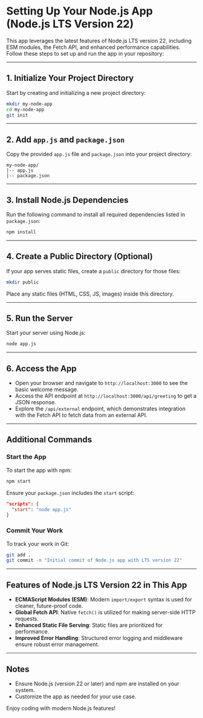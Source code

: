 # Setting Up Your Node.js App (Node.js LTS Version 22)

This app leverages the latest features of Node.js LTS version 22, including ESM modules, the Fetch API, and enhanced performance capabilities. Follow these steps to set up and run the app in your repository:

---

## 1. Initialize Your Project Directory

Start by creating and initializing a new project directory:

```bash
mkdir my-node-app
cd my-node-app
git init
```

---

## 2. Add `app.js` and `package.json`

Copy the provided `app.js` file and `package.json` into your project directory:

```plaintext
my-node-app/
|-- app.js
|-- package.json
```

---

## 3. Install Node.js Dependencies

Run the following command to install all required dependencies listed in `package.json`:

```bash
npm install
```

---

## 4. Create a Public Directory (Optional)

If your app serves static files, create a `public` directory for those files:

```bash
mkdir public
```

Place any static files (HTML, CSS, JS, images) inside this directory.

---

## 5. Run the Server

Start your server using Node.js:

```bash
node app.js
```

---

## 6. Access the App

- Open your browser and navigate to `http://localhost:3000` to see the basic welcome message.
- Access the API endpoint at `http://localhost:3000/api/greeting` to get a JSON response.
- Explore the `/api/external` endpoint, which demonstrates integration with the Fetch API to fetch data from an external API.

---

## Additional Commands

### Start the App
To start the app with npm:

```bash
npm start
```

Ensure your `package.json` includes the `start` script:

```json
"scripts": {
  "start": "node app.js"
}
```

### Commit Your Work
To track your work in Git:

```bash
git add .
git commit -m "Initial commit of Node.js app with LTS version 22"
```

---

## Features of Node.js LTS Version 22 in This App

- **ECMAScript Modules (ESM)**: Modern `import/export` syntax is used for cleaner, future-proof code.
- **Global Fetch API**: Native `fetch()` is utilized for making server-side HTTP requests.
- **Enhanced Static File Serving**: Static files are prioritized for performance.
- **Improved Error Handling**: Structured error logging and middleware ensure robust error management.

---

## Notes

- Ensure Node.js (version 22 or later) and npm are installed on your system.
- Customize the app as needed for your use case.

Enjoy coding with modern Node.js features!

